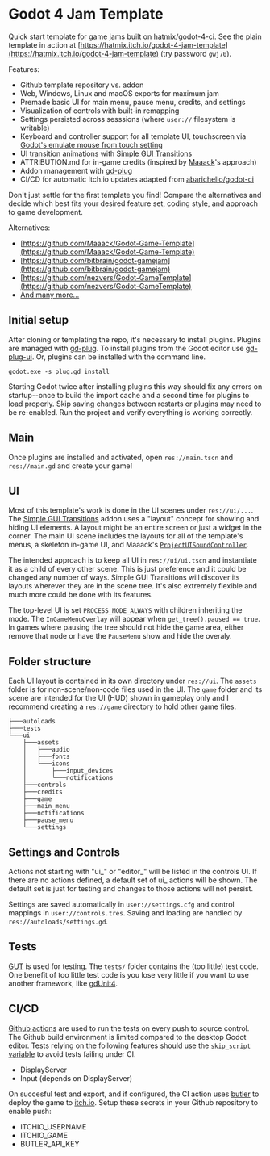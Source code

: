 # Godot 4 Jam Template

Quick start template for game jams built on [hatmix/godot-4-ci](https://github.com/hatmix/godot-4-ci). See the plain template in action at [https://hatmix.itch.io/godot-4-jam-template](https://hatmix.itch.io/godot-4-jam-template) (try password `gwj70`).

Features:
* Github template repository vs. addon
* Web, Windows, Linux and macOS exports for maximum jam
* Premade basic UI for main menu, pause menu, credits, and settings
* Visualization of controls with built-in remapping
* Settings persisted across sesssions (where `user://` filesystem is writable)
* Keyboard and controller support for all template UI, touchscreen via [Godot's emulate mouse from touch setting](https://docs.godotengine.org/en/stable/classes/class_projectsettings.html#class-projectsettings-property-input-devices-pointing-emulate-mouse-from-touch)
* UI transition animations with [Simple GUI Transitions](https://github.com/murikistudio/simple-gui-transitions)
* ATTRIBUTION.md for in-game credits (inspired by [Maaack](https://github.com/Maaack/Godot-Game-Template/blob/main/ATTRIBUTION.md)'s approach)
* Addon management with [gd-plug](https://github.com/imjp94/gd-plug)
* CI/CD for automatic Itch.io updates adapted from [abarichello/godot-ci](https://github.com/abarichello/godot-ci)

Don't just settle for the first template you find! Compare the alternatives and decide which best fits your desired feature set, coding style, and approach to game development.

Alternatives:
* [https://github.com/Maaack/Godot-Game-Template](https://github.com/Maaack/Godot-Game-Template)
* [https://github.com/bitbrain/godot-gamejam](https://github.com/bitbrain/godot-gamejam)
* [https://github.com/nezvers/Godot-GameTemplate](https://github.com/nezvers/Godot-GameTemplate)
* [And many more...](https://godotengine.org/asset-library/asset?filter=template&category=&godot_version=&cost=&sort=updated)

## Initial setup

After cloning or templating the repo, it's necessary to install plugins. Plugins are managed with [gd-plug](https://github.com/imjp94/gd-plug). To install plugins from the Godot editor use [gd-plug-ui](https://godotengine.org/asset-library/asset/1926). Or, plugins can be installed with the command line.
```
godot.exe -s plug.gd install
```
Starting Godot twice after installing plugins this way should fix any errors on startup--once to build the import cache and a second time for plugins to load properly.  Skip saving changes between restarts or plugins may need to be re-enabled.  Run the project and verify everything is working correctly.

## Main

Once plugins are installed and activated, open `res://main.tscn` and `res://main.gd` and create your game!

## UI

Most of this template's work is done in the UI scenes under `res://ui/...`. The [Simple GUI Transitions](https://github.com/murikistudio/simple-gui-transitions) addon uses a "layout" concept for showing and hiding UI elements. A layout might be an entire screen or just a widget in the corner. The main UI scene includes the layouts for all of the template's menus, a skeleton in-game UI, and Maaack's [`ProjectUISoundController`](https://github.com/Maaack/Godot-UI-Sound-Controller).

The intended approach is to keep all UI in `res://ui/ui.tscn` and instantiate it as a child of every other scene. This is just preference and it could be changed any number of ways. Simple GUI Transitions will discover its layouts wherever they are in the scene tree. It's also extremely flexible and much more could be done with its features.

The top-level UI is set `PROCESS_MODE_ALWAYS` with children inheriting the mode. The `InGameMenuOverlay` will appear when `get_tree().paused == true`. In games where pausing the tree should not hide the game area, either remove that node or have the `PauseMenu` show and hide the overaly.

## Folder structure

Each UI layout is contained in its own directory under `res://ui`. The `assets` folder is for non-scene/non-code files used in the UI. The `game` folder and its scene are intended for the UI (HUD) shown in gameplay only and I recommend creating a `res://game` directory to hold other game files. 
```
├───autoloads
├───tests
└───ui
    ├───assets
    │   ├───audio
    │   ├───fonts
    │   └───icons
    │       ├───input_devices
    │       └───notifications
    ├───controls
    ├───credits
    ├───game
    ├───main_menu
    ├───notifications
    ├───pause_menu
    └───settings
```

## Settings and Controls

Actions not starting with "ui_" or "editor_" will be listed in the controls UI. If there are no actions defined, a default set of ui_ actions will be shown. The default set is just for testing and changes to those actions will not persist.

Settings are saved automatically in `user://settings.cfg` and control mappings in `user://controls.tres`. Saving and loading are handled by `res://autoloads/settings.gd`.

## Tests

[GUT](https://github.com/bitwes/Gut) is used for testing. The `tests/` folder contains the (too little) test code.  One benefit of too little test code is you lose very little if you want to use another framework, like [gdUnit4](https://github.com/MikeSchulze/gdUnit4).

## CI/CD

[Github actions](https://docs.github.com/actions) are used to run the tests on every push to source control. The Github build environment is limited compared to the desktop Godot editor. Tests relying on the following features should use the [`skip_script` variable](https://gut.readthedocs.io/en/latest/New-For-Godot-4.html#what-s-new-changed-in-gut-9-0-0-for-godot-4-0) to avoid tests failing under CI.
* DisplayServer
* Input (depends on DisplayServer)

On succesful test and export, and if configured, the CI action uses [butler](https://itch.io/docs/butler/) to deploy the game to [itch.io](https://itch.io).  Setup these secrets in your Github repository to enable push:
* ITCHIO_USERNAME
* ITCHIO_GAME
* BUTLER_API_KEY
